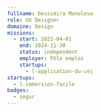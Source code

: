 ```yaml
---
fullname: Dessimira Manolova
role: UX Designer
domaine: Design
missions:
  - start: 2022-04-01
    end: 2024-11-30
    status: independent
    employer: Pôle emploi
    startups:
      - l-application-du-cej
startups:
  - l-immersion-facile
badges:
  - segur
---
```

